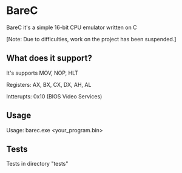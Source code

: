 # BareC
BareC it's a simple 16-bit CPU emulator written on C

[Note: Due to difficulties, work on the project has been suspended.]

## What does it support?
It's supports MOV, NOP, HLT

Registers: AX, BX, CX, DX, AH, AL

Intterupts: 0x10 (BIOS Video Services)

## Usage
Usage: barec.exe <your_program.bin>
## Tests
Tests in directory "tests"
